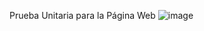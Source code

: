 Prueba Unitaria para la Página Web ![image](https://github.com/user-attachments/assets/724b5b3b-8a47-417e-a08d-1fe7640c4fc5)
